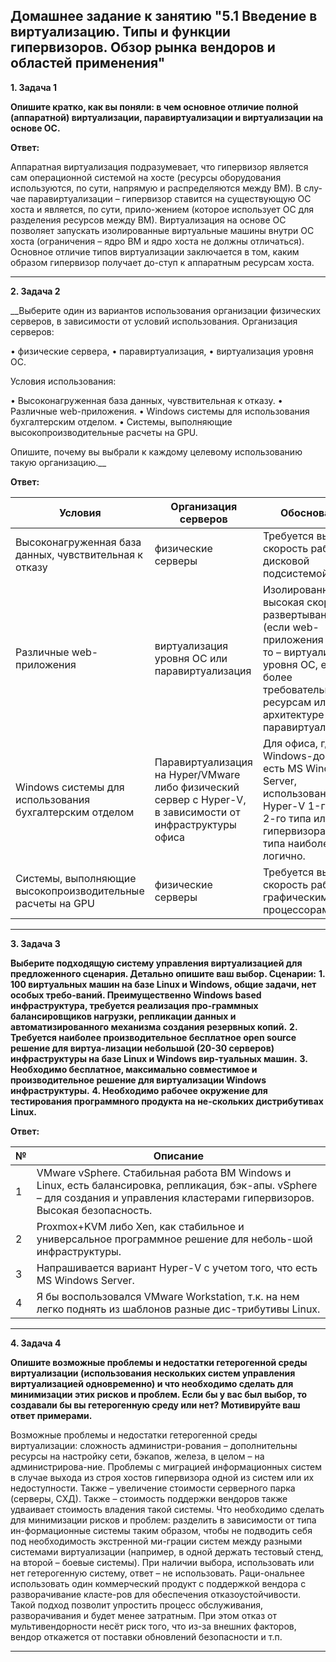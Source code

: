 ## Домашнее задание к занятию "5.1 Введение в виртуализацию. Типы и функции гипервизоров. Обзор рынка вендоров и областей применения"

__1.	Задача 1__

__Опишите кратко, как вы поняли: в чем основное отличие полной (аппаратной) виртуализации, паравиртуализации и виртуализации на основе ОС.__

__Ответ:__

Аппаратная виртуализация подразумевает, что гипервизор является сам операционной системой на хосте (ресурсы оборудования используются, по сути, напрямую и распределяются между ВМ). В слу-чае паравиртуализации – гипервизор ставится на существующую ОС хоста и является, по сути, прило-жением (которое использует ОС для разделения ресурсов между ВМ). Виртуализация на основе ОС позволяет запускать изолированные виртуальные машины внутри ОС хоста (ограничения – ядро ВМ и ядро хоста не должны отличаться). 
Основное отличие типов виртуализации заключается в том, каким образом гипервизор получает до-ступ к аппаратным ресурсам хоста.
________________________ 

__2.	Задача 2__

__Выберите один из вариантов использования организации физических серверов, в зависимости от условий использования.
Организация серверов:

  •	физические сервера,
  •	паравиртуализация,
  •	виртуализация уровня ОС.
 
Условия использования:

  •	Высоконагруженная база данных, чувствительная к отказу.
  •	Различные web-приложения.
  •	Windows системы для использования бухгалтерским отделом.
  •	Системы, выполняющие высокопроизводительные расчеты на GPU.
 
Опишите, почему вы выбрали к каждому целевому использованию такую организацию.__

__Ответ:__ 

|     Условия       |       Организация серверов        |        Обоснование        |
|-------------|-------------|---------------| 
|     Высоконагруженная база данных, чувствительная к отказу     |     физические серверы     |Требуется высокая скорость работы с дисковой подсистемой /СХД.|
|     Различные web-приложения     |     виртуализация уровня ОС или паравиртуализация     |Изолированные ВМ, высокая скорость развертывания (если  web-приложения легкие, то – виртуализация уровня ОС, если более требовательные к ресурсам или архитектуре – паравиртуализация).|
|     Windows системы для использования бухгалтерским отделом     |     Паравиртуализация на Hyper/VMware либо физический сервер с Hyper-V, в зависимости от инфраструктуры офиса     |Для офиса, где есть Windows-домен, где есть MS Windows Server, использование Hyper-V 1-го или 2-го типа или иного гипервизора 2-го типа наиболее логично.| 
|     Системы, выполняющие высокопроизводительные расчеты на GPU     |     физические серверы     |Требуется высокая скорость работы с графическими процессорами|
________________________ 

__3.	Задача 3__

__Выберите подходящую систему управления виртуализацией для предложенного сценария. Детально опишите ваш выбор.
Сценарии:__
__1.	100 виртуальных машин на базе Linux и Windows, общие задачи, нет особых требо-ваний. Преимущественно Windows based инфраструктура, требуется реализация про-граммных балансировщиков нагрузки, репликации данных и автоматизированного механизма создания резервных копий.__
__2.	Требуется наиболее производительное бесплатное open source решение для виртуа-лизации небольшой (20-30 серверов) инфраструктуры на базе Linux и Windows вир-туальных машин.__
__3.	Необходимо бесплатное, максимально совместимое и производительное решение для виртуализации Windows инфраструктуры.__
__4.	Необходимо рабочее окружение для тестирования программного продукта на не-скольких дистрибутивах Linux.__

__Ответ:__

|№|Описание|
|--|--|
|   1     |       VMware vSphere. Стабильная работа ВМ Windows и Linux, есть балансировка, репликация, бэк-апы. vSphere – для создания и управления кластерами гипервизоров. Высокая безопасность.        |
|   2     |       Proxmox+KVM либо Xen, как стабильное и универсальное программное решение для неболь-шой инфраструктуры.        |
|   3     |       Напрашивается вариант Hyper-V с учетом того, что есть MS Windows Server.        |
|   4     |       Я бы воспользовался VMware Workstation, т.к. на нем легко поднять из шаблонов разные дис-трибутивы Linux.        |
________________________ 
 
__4.	Задача 4__

__Опишите возможные проблемы и недостатки гетерогенной среды виртуализации (использования нескольких систем управления виртуализацией одновременно) и что необходимо сделать для минимизации этих рисков и проблем. Если бы у вас был выбор, то создавали бы вы гетерогенную среду или нет? Мотивируйте ваш ответ примерами.__

Возможные проблемы и недостатки гетерогенной среды виртуализации: cложность администри-рования – дополнительны ресурсы на настройку сети, бэкапов, железа, в целом – на администрирова-ние. Проблемы с миграцией информационных систем в случае выхода из строя хостов гипервизора одной из систем или их недоступности. Также – увеличение стоимости серверного парка (серверы, СХД). Также – стоимость поддержки вендоров также удваивает стоимость владения такой системы.
Что необходимо сделать для минимизации рисков и проблем: разделить в зависимости от типа ин-формационные системы таким образом, чтобы не подводить себя под необходимость экстренной ми-грации систем между разными системами виртуализации (например, в одной держать тестовый стенд, на второй – боевые системы). 
При наличии выбора, использовать или нет гетерогенную систему, ответ – не использовать. Раци-ональнее использовать один коммерческий продукт с поддержкой вендора с разворачивание класте-ров для обеспечения отказоустойчивости. Такой подход позволит упростить процесс обслуживания, разворачивания и будет менее затратным. При этом отказ от мультивендорности несёт риск того, что из-за внешних факторов, вендор откажется от поставки обновлений безопасности и т.п.

________________________ 

